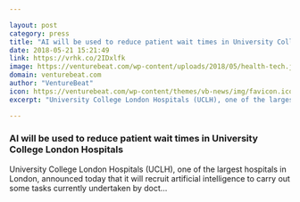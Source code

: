 ```yaml
---

layout: post
category: press
title: "AI will be used to reduce patient wait times in University College London Hospitals"
date: 2018-05-21 15:21:49
link: https://vrhk.co/2IDxlfk
image: https://venturebeat.com/wp-content/uploads/2018/05/health-tech.jpg?fit=2453%2C1605&strip=all
domain: venturebeat.com
author: "VentureBeat"
icon: https://venturebeat.com/wp-content/themes/vb-news/img/favicon.ico
excerpt: "University College London Hospitals (UCLH), one of the largest hospitals in London, announced today that it will recruit artificial intelligence to carry out some tasks currently undertaken by doct…"

---
```


### AI will be used to reduce patient wait times in University College London Hospitals

University College London Hospitals (UCLH), one of the largest hospitals in London, announced today that it will recruit artificial intelligence to carry out some tasks currently undertaken by doct…
